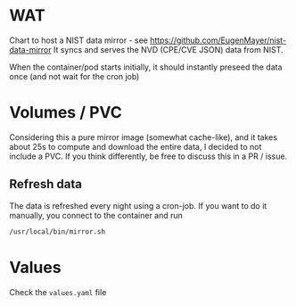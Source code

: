 # WAT

Chart to host a NIST data mirror - see https://github.com/EugenMayer/nist-data-mirror
It syncs and serves the NVD (CPE/CVE JSON) data from NIST.

When the container/pod starts initially, it should instantly preseed the data once (and not wait for the cron job)

# Volumes / PVC

Considering this a pure mirror image (somewhat cache-like), and it takes about 25s to compute and download the entire data, I decided to not include a PVC. If you think differently, be free to discuss this in a PR / issue.

## Refresh data

The data is refreshed every night using a cron-job. If you want to do it manually, you connect to the container and run

```bash
/usr/local/bin/mirror.sh
```

# Values

Check the `values.yaml` file

